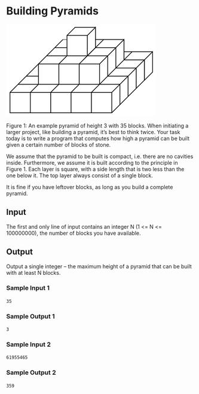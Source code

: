 # Building Pyramids

![Pyramid visualization](images/pyramid.png)

Figure 1: An example pyramid of height 3 with 35 blocks.
When initiating a larger project, like building a pyramid, it’s best to think twice. Your task today is to write a program that computes how high a pyramid can be built given a certain number of blocks of stone.

We assume that the pyramid to be built is compact, i.e. there are no cavities inside. Furthermore, we assume it is built according to the principle in Figure 1. Each layer is square, with a side length that is two less than the one below it. The top layer always consist of a single block.

It is fine if you have leftover blocks, as long as you build a complete pyramid.

## Input

The first and only line of input contains an integer N (1 <= N <= 100000000), the number of blocks you have available.

## Output

Output a single integer – the maximum height of a pyramid that can be built with at least N blocks.



### Sample Input 1	
```
35
```
### Sample Output 1

```
3
```

### Sample Input 2
```
61955465
```
### Sample Output 2

```
359
```

